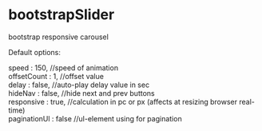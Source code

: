 bootstrapSlider
===============

bootstrap responsive carousel

Default options:

speed : 150,          //speed of animation<br>
offsetCount : 1,      //offset value<br>
delay : false,        //auto-play delay value in sec<br>
hideNav : false,      //hide next and prev buttons<br>
responsive : true,    //calculation in pc or px (affects at resizing browser real-time)<br>
paginationUl : false  //ul-element using for pagination
